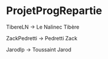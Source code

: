 # ProjetProgRepartie
TibereLN -> Le Nalinec Tibère

ZackPedretti -> Pedretti Zack

Jarodlp -> Toussaint Jarod
